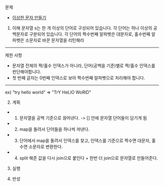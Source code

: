 문제
- [이상한 문자 만들기](https://programmers.co.kr/learn/courses/30/lessons/12930)

1. 이해
문자열 s는 한 개 이상의 단어로 구성되어 있습니다.
각 단어는 하나 이상의 공백문자로 구분되어 있습니다.
각 단어의 짝수번째 알파벳은 대문자로, 홀수번째 알파벳은 소문자로 바꾼 문자열을 리턴해라

---
제한 사항
- 문자열 전체의 짝/홀수 인덱스가 아니라, 단어(공백을 기준)별로 짝/홀수 인덱스를 판단해야합니다.
- 첫 번째 글자는 0번째 인덱스로 보아 짝수번째 알파벳으로 처리해야 합니다.
---

ex) "try hello world" =>	"TrY HeLlO WoRlD"

2. 계획
- 1. 문자열을 공백 기준으로 끊어낸다. -> [] 안에 문자열 단어들이 담기게 됨
- 2. map을 돌려서 단어들을 하나씩 꺼낸다. 
- 3. 단어에서 map을 돌려서 인덱스를 찾고, 인덱스를 기준으로 짝수면 대문자, 홀수면 소문자로 변환한다.
- 4. split 해준 값을 다시 join으로 붙인다 + 한번 더 join으로 문자열로 만들어준다.

3. 실행

4. 반성
